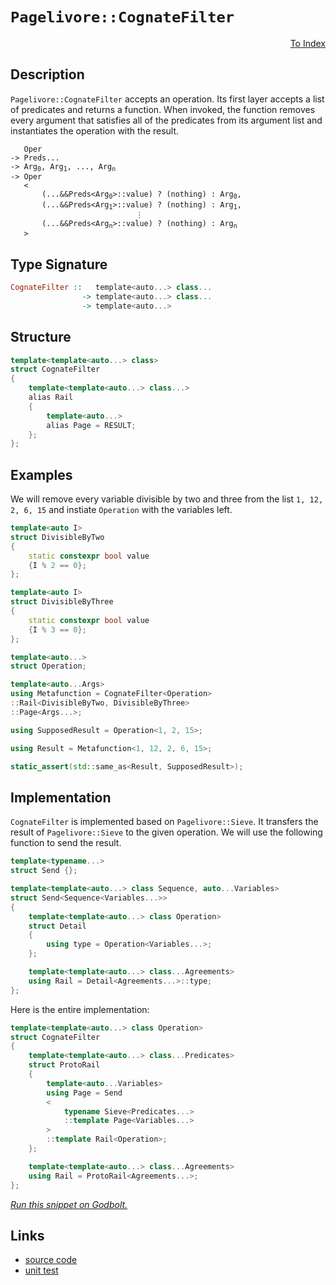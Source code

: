 <!-- Copyright 2024 Feng Mofan
SPDX-License-Identifier: Apache-2.0 -->

# `Pagelivore::CognateFilter`

<p style='text-align: right;'><a href="../../../facilities/metafunctions.md#pagelivore-cognate-filter">To Index</a></p>

## Description

`Pagelivore::CognateFilter` accepts an operation. Its first layer accepts a list of predicates and returns a function.
When invoked, the function removes every argument that satisfies all of the predicates from its argument list and instantiates the operation with the result.

<pre><code>   Oper
-> Preds...
-> Arg<sub>0</sub>, Arg<sub>1</sub>, ..., Arg<sub>n</sub>
-> Oper
   <
       (...&&Preds&lt;Arg<sub>0</sub>&gt;::value) ? (nothing) : Arg<sub>0</sub>,
       (...&&Preds&lt;Arg<sub>1</sub>&gt;::value) ? (nothing) : Arg<sub>1</sub>,
                            &vellip;
       (...&&Preds&lt;Arg<sub>n</sub>&gt;::value) ? (nothing) : Arg<sub>n</sub>
   ></code></pre>

## Type Signature

```Haskell
CognateFilter ::   template<auto...> class...
                -> template<auto...> class...
                -> template<auto...>
```

## Structure

```C++
template<template<auto...> class>
struct CognateFilter
{
    template<template<auto...> class...>
    alias Rail
    {
        template<auto...>
        alias Page = RESULT;
    };
};
```

## Examples

We will remove every variable divisible by two and three from the list `1, 12, 2, 6, 15` and instiate `Operation` with the variables left.

```C++
template<auto I>
struct DivisibleByTwo
{
    static constexpr bool value
    {I % 2 == 0};
};

template<auto I>
struct DivisibleByThree
{
    static constexpr bool value
    {I % 3 == 0};
};

template<auto...>
struct Operation;

template<auto...Args>
using Metafunction = CognateFilter<Operation>
::Rail<DivisibleByTwo, DivisibleByThree>
::Page<Args...>;

using SupposedResult = Operation<1, 2, 15>;

using Result = Metafunction<1, 12, 2, 6, 15>;

static_assert(std::same_as<Result, SupposedResult>);
```

## Implementation

`CognateFilter` is implemented based on `Pagelivore::Sieve`.
It transfers the result of `Pagelivore::Sieve` to the given operation.
We will use the following function to send the result.

```C++
template<typename...>
struct Send {};

template<template<auto...> class Sequence, auto...Variables>
struct Send<Sequence<Variables...>>
{
    template<template<auto...> class Operation>
    struct Detail
    {
        using type = Operation<Variables...>;
    };

    template<template<auto...> class...Agreements>
    using Rail = Detail<Agreements...>::type;
};
```

Here is the entire implementation:

```C++
template<template<auto...> class Operation>
struct CognateFilter
{
    template<template<auto...> class...Predicates>
    struct ProtoRail
    {
        template<auto...Variables>
        using Page = Send
        <
            typename Sieve<Predicates...>
            ::template Page<Variables...>
        >
        ::template Rail<Operation>;
    };

    template<template<auto...> class...Agreements>
    using Rail = ProtoRail<Agreements...>;
};
```

[*Run this snippet on Godbolt.*](https://godbolt.org/#z:OYLghAFBqd5QCxAYwPYBMCmBRdBLAF1QCcAaPECAMzwBtMA7AQwFtMQByARg9KtQYEAysib0QXACx8BBAKoBnTAAUAHpwAMvAFYTStJg1DIApACYAQuYukl9ZATwDKjdAGFUtAK4sGEgGykrgAyeAyYAHI%2BAEaYxBIAzIEADqgKhE4MHt6%2BAaSp6Y4CoeFRLLHxXEm2mPZFDEIETMQE2T5%2BXIF2mA6Zjc0EJZExcYldTS1tuZ22E4Nhw%2BWjVf4AlLaoXsTI7BzmCWHI3lgA1CYJbl6OtIQAnufYJhoAgvuHx5hnF8gKBOhYVAeT1eZgODCOXlO5zcBFuyUwAH0CMQmIQFECXsCAPQAKjxOJOQkwAEcvAw8AA3EjsEAAFTheFEtGUTF%2Bn3xOKxwIImBYyQMPOhsPhzDYADoJRjnr9iF4HCd6clGWIWWyzgB2KzqgAi5ysmJeWKxJwsrM%2BbjNIGB3N5/KYgouwsYrE%2BLOQAGtMOgiaTGDspTK5QQFQymaqHW43Z7vSSvH7MFKTJrgSdUycvOkjCcnV9tSco16fXHwQmEvrXjq9dbDcaAEo9LbpCnmy3V548vkChOYi4ptMdu0RphXVASsUPE5HVkKQmx%2BPPUh91MDrvQ4dEMcTqcKGdF%2BM2JcndejiUANWaeCY0Xo0tIZxeaaPI7H5%2BIl%2BvmAsCkXD/7cOd4oSgA8gQCBxOiPaPC8gbyoqyrMqyEZ7iWrwXK%2B743gom4JNgd7ITsVhoReV70F%2B2G4ScIFgcQWGSjh1rJr%2BqYZmEwDZv%2BuYhkqYaId2zyPtCh6PvhmCoW46EkaJtFineEkfmRdG4UJaZUeBm5MV82AgCATpVpilZlm2K72nxgkacZEZOqKmB3se5GTgYO6zr6KE/vx/a2qujr/tZtnPopDnTs5xYEW5j5WS6CoLoeEVsAqB4aXZZ7ER%2Bt73u5qZJWKcmkd%2BMU%2BS6Y6qTR1r0dByJBlx8HhqWbgiWJtILicOVSeReFziWhFuLSNjNSluVtZRoFqYpDHlo%2BLFZjm5x5nBPFsoeZkZY%2BwXztCjV3r89qMgioi/OtqHYBALXSqsY6bU0jjILtiEHQ8x39Z%2BChnYpYUramxXSYtOHabphn6bq/2vIaHKEggVwEPQJwclyLwWbVWUBhV8pCODBCQ6W5bYqDQh4JgzbQ/isPtp5JlCqTQ7%2BeOOGBTuY7KMQXrKjy6JldKyPBrj%2BOmYxy3w2uI59W%2BklSo%2BMHBtqmBNHQ6UCZq6aZmx00JHmqMQ/Qgn0WWGqA1j5kUwjgstaLaaM6SeCMzOEAMKgwYQJuZj%2BOY/gM0zogs9Cxs/SAFJiHGqyrIe4snJL0u0J7j0m6mSYWArrHsfCnFq%2BjGtEcLH5AtrSa6224UGwLG7Jen9Cs1By2TWxLLAJ8M1VfNgoaUKBVxaHqLh2nGGYKXv3/uRPfwnpFY5wazy4vis4MOghN4sT/PeSKhWjeVsoo64GpasPwMk52ZOOvnFyIzT267h1Ox%2BYX2WPaXwLB0Sk/QiJEfF135GJrzec75Z%2B8WlTW6OTOQF4QonqFHE4wdW50EWu/d6ccpocVroAuI20BBP07l9LW400zZ0HjFb%2Bc8f4Xz/tOMczxgCM15IwAg18NIVxOLWNunEIHtzcKQ8hbBBDoK0jpf8OCDJ61HqDDwwBmA8gAGJ0B5MQaenIbSf1qvgw%2B2BaYAKAcghgSMV7BiESIzA4jaCSLGrguR5NjEH1/kff%2B9NGb4Hdl3UBwcGa21QPQyBjdoHvQUVTFq1DloTUVvmJg1ck6uGUtHXsGkYEJwAp8LmzZoSuxsSZThoSVq/QNgE6uqDJLJIiVgtmkS0lyLoW3aEiDgGZEzpg6OfDc4eVMTCb%2BijlEkLIZgChHDQG0JcbQTijiiDdOhKwtp7CqGvyBtg8ZIMOTTOmcTMeeIFRdyodIuZMy1kzzbG8cEHwviXGuHcRMUyFnakpHgdI8lbi0gAO6oBWbIwchsiAnAAJIaMqicikZy8AXOuagQxGktpXUnAINkqhkhSOiKgTwJxfbeD4nLCwzyzhmAAKwnDMLmWuGgJlYxqSPeZBIPlfJ%2BQgchdy4aNMFq8tm4DTnnNIpc0lbT/nLUBYyYFDBQXgpOJC6FsK4xQMRcitFCRMUqxONivFQ8cFHIJGUtR5Lt4PILieamZdg7ypAZMgR49sCqFYPydkRMjKUovs8YgwAfG0IALJSyYFQMkvQBCcW0SZPRBiLiaoqWzbSAyLhEvpZ%2BS5Ny7wBu%2BQy2kTLSxl20lXWq5rLVjP4bQoQXhkgFC9PWBQXh9GcS9Sgi4XA7xmDvFwFFlS2xdK7jm4MtdbVNAdeCLVbgi0nC4CW9Fd5AhtvLRgtsbLrrTjiAQCAvx0DaQUC6BErJoRZprXhNNGb0Bzv0Q8QOZYODrFoJwFFvA/AcC0KQVAnA3DWGsGAzY2wa6gh4KQAgmhN3rHdCAFFZgxTqjMJIAAHF%2BlFGgACcr6ND%2BC/QkfQnBJC8BYBIDQGhSD7sPcejgvAFAgDg/eg9m7SBwFgDARAIBNgEGSFccglA0B8joHECILpOCqC/f4AAtP4SQJxgDIGQG2yQYozC8CZkQN846i38EECIMQ7ApAyEEIoFQ6hMOkF0EWq5KJkicB4Funde6H1Hs4EBK4xHgyoCoCcOjjHmOsfY5x7jJwIAeAo/QKR%2BwuCrF4BhrQ6wIBIHI0qezpGIBeco/EYAUgS00H0eBSg0QtPRDCM0W4qneDReYMQW4QFojaB6Bh295GRlAQYLQOLcmsDRC8MAC0tBaCoe4LwLALBDDAHEIVi2GXKRdy05gVQDYeTxfIIIWoWmbjRBRMljwWAtPIjwNBqrpBmzEEhUoSWtWjA3CMA%2B9YVADCWtPHjK5iD923uE8IJk4npAHek2oLTCn9B1ZQGeyw%2BhvmocgOsVAyR6iVYY2OmaphLDWDMIhmbAnWtPZqHUTILhJ5TA6EESeQwygVD0AUDIAhIcI7SEjhgsORiVBB81gQ/RJieHaHoboTqGhzEx0sbHW0Cc5Ch9T%2BYpQscSHWAoS9OxmfgY4Lu%2BDWmkPGfo0xljbGONSCsxAXAhASDIoSE5lzq31hgSYFgeIEAn0gEkAkMU/6EjqkkBoSQn7/CwZRf4f9nPIOkGgzLsU/hOhfv/V%2BzoKLJBlu14EBDvAkMobQ3e1b2G8MeYI3pkjFA/OoDs1RmjHBmgsApOqBjTBApZi4P%2BsUXAxSHr4yQPAgnJOHbExIE7sgzuycPboEtSmmAqaq%2Bprnmm5NId00Rq4JxDNHmILH%2BPiepzJ9T%2BnjQ1nbPebiNLswznfeYfc558Pw%2ByCh/8/ZkAMe48MZ70F/9XA4OhckahiAkW5OJdi91w/yXUvpYcN17LlDcv5a00VkrZWKvdZq3Vhrh78CM16M2SrmeOvICuLsLemEDyNunJgNkNrcCNrsIeuNpNrejNnNpgAtq/qxH7utoEgoFtpgDtiKN1gdqJuIBJqdkoOdnJuXlditt9lYHdgNo9qrkeq9pkO9p9irFQb9v9nEIDnQSzrULjn4BAK4CjkWiEAsHDssPkGjvUEIRIYUJkBTvDkWiTvUPjq0ITtMDjqTiofIeIfTtIfTtoZUCzmzuJrXtzh7tphwO3p3gnknmxCnmnhntZhLvxtLrLhPm5grpgErqMPQaARblbqnvruqCiv%2BuqOqAkAbpIMxkWuYV7rYD7q5lhjhvhoRvpr5gvpHmwJwDHmZiwAoBSBxhSPYV2L8LxvgPxjnnoPgUdoXnniXhdiAGBpXtXmppzmYbzjpsHgZkZjkSxnkQUTCsUUknbEPgFtLgkOPokVPigDPgFukbMYvgUemgiEUf%2BgiCUQQNOh3sxnwBIuFnvlFjFslsfkcSlmlhlpfuHjlnlgVu/pgMVqVmIE/lNi/kttAdVk1l/q1nJu1p1oAbwMAX1mAd8hAVAWNm%2BHAbwAgWkEgbyCgStpPnwBtpgdtrtngbIAQcdnUSQaXjoI0RQcYLdjYLQfAM9owSCpwFiGOjdj9pYH9p7gDjnkDvQUoWDgIRDmoVDiIYzpTqjrIcjpyXyejgYcTrwZoXMHoWKcoeTqIUzooRKYKfKQMCKU5hsFsOzqqaAe0Q3pwFYbkfkYUUMSzHbM4VLo5pMfLqQIrsrpQLXv4SAGYKngkAkCin%2Bi7rBs6eqCBjzjqchvEehpac%2BpIOqNxsEVwFIP%2BkEdrlwOqJzgkPXohpwHLpPrXjxj6YmX6VMesDNukM4JIEAA)

## Links

- [source code](../../../../conceptrodon/descend/descend/pagelivore/cognate_filter.hpp)
- [unit test](../../../../tests/unit/metafunctions/pagelivore/cognate_filter.test.hpp)
